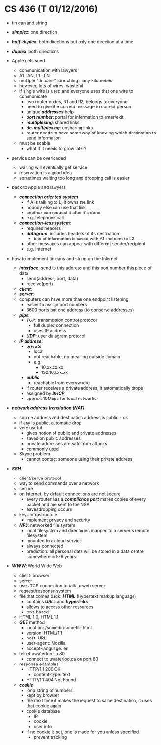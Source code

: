 # CS 436 (T 01/12/2016)

- tin can and string
- ***simplex***: one direction
- ***half-duplex***: both directions but only one direction at a time
- ***duplex***: both directions

- Apple gets sued
	- communication with lawyers
	- A1...AN, L1...LN
	- multiple "tin cans" stretching many kilometres
	- however, lots of wires, wasteful
	- if single wire is used and everyone uses that one wire to communicate
		- two router nodes, R1 and R2, belongs to everyone
		- need to give the correct message to correct person
		- unique ***addresses*** help
		- ***port number***: portal for information to enter/exit
		- ***multiplexing***: shared links
		- ***de-multiplexing***: unsharing links
		- router needs to have some way of knowing which destination to send information
	- must be scable
		- what if it needs to grow later?

- service can be overloaded
	- waiting will eventually get service
	- reservation is a good idea
	- sometimes waiting too long and dropping call is easier

- back to Apple and lawyers
	- ***connection oriented system***
		- if A is talking to L, it owns the link
		- nobody else can use that link
		- another can request it after it's done
		- e.g. telephone call
	- ***connection-less system***:
		- requires headers
		- ***datagram***: includes headers of its destination
			- bits of information is saved with A1 and sent to L2
		- other messages can appear with different sender/recipient
		- e.g. Internet

- how to implement tin cans and string on the Internet
	- ***interface***: send to this address and this port number this piece of data
		- send(address, port, data)
		- receive(port)
	- ***client***: 
	- ***server***:
	- computers can have more than one endpoint listening
		- easier to assign port numbers
		- 3600 ports but one address (to conserve addresses)
	- ***pipe***:
		- ***TCP***: transmission control protocol
			- full duplex connection
			- uses IP address
		- ***UDP***: user datagram protocol
	- ***IP address***:
		- ***private***
			- local
			- not reachable, no meaning outside domain
			- e.g.
				- 10.xx.xx.xx
				- 192.168.xx.xx
		- ***public***
			- reachable from everywhere
		- if router receives a private address, it automatically drops
		- assigned by ***DHCP***
		- approx. 10Mbps for local networks
- ***network address translation (NAT)***
	- source address and destination address is public - ok
	- if any is public, automatic drop
	- very useful
		- gives notion of public and private addresses
		- saves on public addresses
		- private addresses are safe from attacks
		- commonly used
	- Skype problem
		- cannot contact someone using their private address

- ***SSH***
	- client/serve protocol
	- way to send commands over a network
	- secure
	- on Internet, by default connections are not secure
		- every router has a ***compliance port*** makes copies of every packet and are sent to the NSA
		- eavesdropping occurs
	- keys infrastructure
		 - implement privacy and security
	- ***NFS***: networked file system
		- local filesystem and directories mapped to a server's remote filesystem
		- mounted to a cloud service
		- always connected
		- prediction: all personal data will be stored in a data centre somewhere in 5-6 years

- ***WWW***: World Wide Web
	- client: browser
	- server
	- uses TCP connection to talk to web server
	- request/response system
	- file that comes back: ***HTML*** (Hypertext markup language)
		- contains ***URLs*** and ***hyperlinks***
		- allows to access other resources
		- text-based
	- HTML 1.0, HTML 1.1
	- ***GET*** method
		- location: /somedir/somefile.html
		- version: HTML/1.1
		- host: URL
		- user-agent: Mozilla
		- accept-language: en
	- telnet uwaterloo.ca 80
		- connect to uwaterloo.ca on port 80
	- response examples
		- HTTP/1.1 200 OK
			- content-type: text
		- HTTP/1.1 404 Not Found
	- ***cookie***
		- long string of numbers
		- kept by browser
		- the next time it makes the request to same destination, it uses that cookie again
		- cookie database
			- IP
			- cookie
			- user info
		- if no cookie is set, one is made for you unless specified
			- prevent tracking